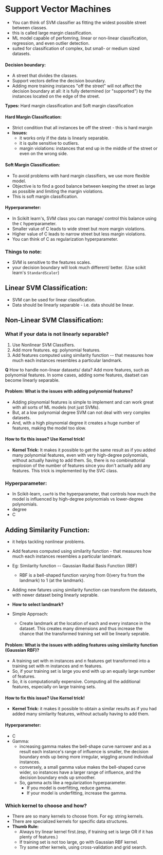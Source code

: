 # Support Vector Machines
- You can think of SVM classifier as fitting the widest possible street between classes. 
- this is called large margin classification.
- ML model capable of perfomring, linear or non-linear classification, regression, and even outlier detection.
- suited for classification of complex, but small- or medium sized datasets.

#### Decision boundary:
- A street that divides the classes.
- Support vectors define the decision boundary.
- Adding more training instances "off the street" will not affect the decision boundary at all: it is fully determined (or "supported") by the instances located on the edge of the street.

**Types:** Hard margin classification and Soft margin classification

#### Hard Margin Classification:
- Strict condition that all instances be off the street - this is hard margin
- **Issues:**
  - it works only if the data is linearly separable.
  - it is quite sensitive to outliers.
  - margin violations: instances that end up in the middle of the street or even on the wrong side.

#### Soft Margin Classification:
- To avoid problems with hard margin classifiers, we use more flexible model.
- Objective is to find a good balance between keeping the street as large as possible and limiting the margin violations.
- This is soft margin classification.

#### Hyperparameter:
- In Scikilt learn's, SVM class you can manage/ control this balance using the `C` hyperparameter.
- Smaller value of C leads to wide street but more margin violations.
- Higher value of C leads to narrow street but less margin violations.
- You can think of C as regularization hyperparameter.

### Things to note:
- SVM is sensitive to the features scales.
- your decision boundary will look much different/ better. (Use scikit learn's `StandardScaler`)

## Linear SVM Classification:
- SVM can be used for linear classification.
- Data should be linearly separable - i.e. data should be linear.

## Non-Linear SVM Classification:
### What if your data is not linearly separable? 
1. Use Nonlinear SVM Classifiers.
2. Add more features. eg: polynomial features.
3. Add features computed using similarity function -- that measures how much each instances resembles a particular landmark.  

**Q** How to handle non-linear datasets/ data? Add more features, such as polynomial features. In some cases, adding some features, daatset can become linearly separable.

#### Problem: What is the issues with adding polynomial features?
- Adding ploynomial features is simple to implement and can work great with all sorts of ML models (not just SVMs).
- But, at a low polynomial degree SVM can not deal with very complex datasets.
- And, with a high ploynomial degree it creates a huge number of features, making the model too slow.

#### How to fix this issue? Use Kernel trick!
- **Kernel Trick:** It makes it possible to get the same result as if you added many polynomial features, even with very high-degree polynomials, without actually having to add them. So, there is no combinattorial explosion of the number of features since you don't actually add any features. This trick is implemented by the SVC class. 

### Hyperparameter:
- In Scikit-learn, `coef0` is the hyperparameter, that controls how much the model is influenced by high-degree polynomials vs lower-degree polynomials.
- degree
- C


## Adding Similarity Function:
- it helps tackling nonlinear problems.
- Add features computed using similarity function - that measures how much each instances resembles a particular landmark.
- Eg: Similarity function -- Gaussian Radial Basis Function (RBF)
  - RBF is a bell-shaped function varying from 0(very fra from the landmark) to 1 (at the landmark).
 - Adding new fatures using similarity function can transform the datasets, with newer dataset being linearly seprable.
 
 - **How to select landmark?**
 - Simple Approach:
   - Create landmark at the location of each and every instance in the dataset. This creates many dimensions and thus increase the chance that the transformed training set will be linearly seprable.
 
#### Problem: What is the issues with adding features using similarity function (Gaussian RBF)?
 - A training set with m instances and n features get transformed into a training set with m instances and m features.
 - So, if your training set is large you end with up an equally large number of features.
 - So, it is computationally expensive. Computing all the additional features, especially on large training sets.
  
#### How to fix this issue? Use Kernel trick!
- **Kernel Trick:** it makes it possible to obtain a similar results as if you had added many similarity features, without actually having to add them.

#### Hyperparameter:
- C
- Gamma: 
  - increasing gamma makes the bell-shape curve narrower and as a result each instance's range of influence is smaller, the decision boundary ends up being more irregular, wiggling around individual instances.
  - conversely, a small gamma value makes the bell-shaped curve wider, so instances have a larger range of influence, and the decision boundary ends up smoother. 
  - So, gamma acts like a regularization hyperparameter.
     - If you model is overfitting, reduce gamma.
     - If your model is underfitting, increase the gamma.
 

### Which kernel to choose and how?
- There are so many kernels to choose from. For eg: string kernels.
- There are specialized kernels for specific data structures.
- **Thumb Rule:**
  - Always try linear kernel first.(esp, if training set is large OR if it has plenty of features.)
  - If training set is not too large, go with Gaussian RBF kernel.
  - Try some other kernels, using cross-validation and grid search.








